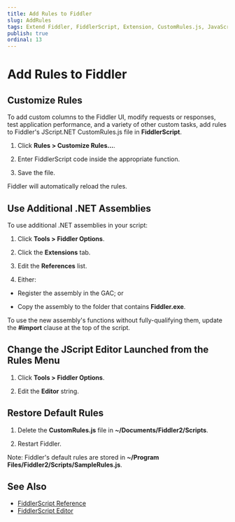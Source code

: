 ```yaml
---
title: Add Rules to Fiddler
slug: AddRules
tags: Extend Fiddler, FiddlerScript, Extension, CustomRules.js, JavaScript, Customize Rules
publish: true
ordinal: 13
---
```


Add Rules to Fiddler
====================

Customize Rules
---------------

To add custom columns to the Fiddler UI, modify requests or responses, test application performance, and a variety of other custom tasks, add rules to Fiddler's JScript.NET CustomRules.js file in **FiddlerScript**.

1. Click **Rules > Customize Rules...**.

2. Enter FiddlerScript code inside the appropriate function.

3. Save the file.

Fiddler will automatically reload the rules.

Use Additional .NET Assemblies
------------------------------

To use additional .NET assemblies in your script:

1. Click **Tools > Fiddler Options**.

2. Click the **Extensions** tab.

3. Edit the **References** list.

4. Either:

 + Register the assembly in the GAC; or

 + Copy the assembly to the folder that contains **Fiddler.exe**.

To use the new assembly's functions without fully-qualifying them, update the **#import** clause at the top of the script.

Change the JScript Editor Launched from the **Rules** Menu
----------------------------------------------------------

1. Click **Tools > Fiddler Options**.

2. Edit the **Editor** string.

Restore Default Rules
---------------------

1. Delete the **CustomRules.js** file in **~/Documents/Fiddler2/Scripts**.

2. Restart Fiddler.

Note: Fiddler's default rules are stored in **~/Program Files/Fiddler2/Scripts/SampleRules.js**.

See Also
--------

+ [FiddlerScript Reference][1]
+ [FiddlerScript Editor][2]

[1]: ../KnowledgeBase/FiddlerScript/
[2]: http://fiddler2.com/add-ons
